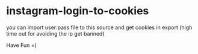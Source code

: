 # instagram-login-to-cookies

you can import user:pass file to this source and get cookies in export
(high time out for avoiding the ip get banned)



Have Fun =)
